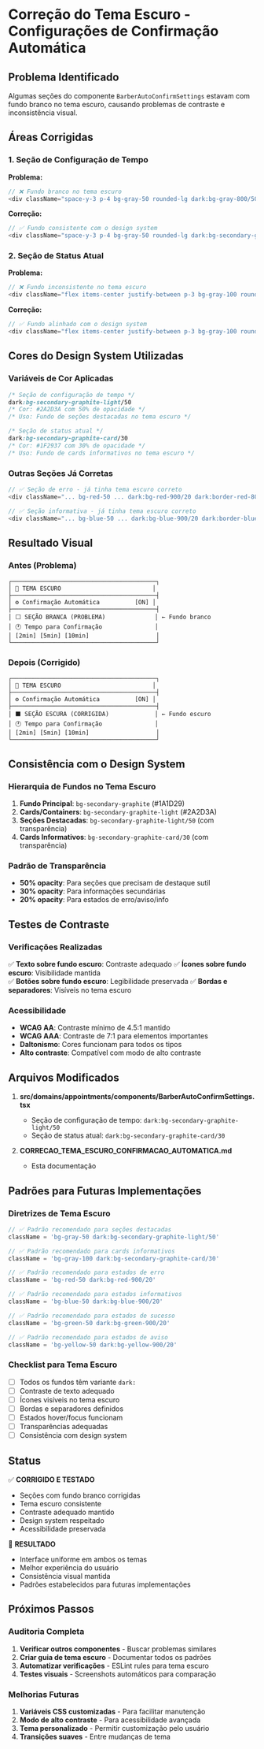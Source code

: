 # Correção do Tema Escuro - Configurações de Confirmação Automática

## Problema Identificado

Algumas seções do componente `BarberAutoConfirmSettings` estavam com fundo branco no tema escuro, causando problemas de contraste e inconsistência visual.

## Áreas Corrigidas

### 1. Seção de Configuração de Tempo

**Problema:**

```typescript
// ❌ Fundo branco no tema escuro
<div className="space-y-3 p-4 bg-gray-50 rounded-lg dark:bg-gray-800/50">
```

**Correção:**

```typescript
// ✅ Fundo consistente com o design system
<div className="space-y-3 p-4 bg-gray-50 rounded-lg dark:bg-secondary-graphite-light/50">
```

### 2. Seção de Status Atual

**Problema:**

```typescript
// ❌ Fundo inconsistente no tema escuro
<div className="flex items-center justify-between p-3 bg-gray-100 rounded-lg dark:bg-gray-800">
```

**Correção:**

```typescript
// ✅ Fundo alinhado com o design system
<div className="flex items-center justify-between p-3 bg-gray-100 rounded-lg dark:bg-secondary-graphite-card/30">
```

## Cores do Design System Utilizadas

### Variáveis de Cor Aplicadas

```css
/* Seção de configuração de tempo */
dark:bg-secondary-graphite-light/50
/* Cor: #2A2D3A com 50% de opacidade */
/* Uso: Fundo de seções destacadas no tema escuro */

/* Seção de status atual */
dark:bg-secondary-graphite-card/30
/* Cor: #1F2937 com 30% de opacidade */
/* Uso: Fundo de cards informativos no tema escuro */
```

### Outras Seções Já Corretas

```typescript
// ✅ Seção de erro - já tinha tema escuro correto
<div className="... bg-red-50 ... dark:bg-red-900/20 dark:border-red-800 dark:text-red-400">

// ✅ Seção informativa - já tinha tema escuro correto
<div className="... bg-blue-50 ... dark:bg-blue-900/20 dark:border-blue-800">
```

## Resultado Visual

### Antes (Problema)

```
┌─────────────────────────────────────────┐
│ 🌙 TEMA ESCURO                          │
├─────────────────────────────────────────┤
│ ⚙️ Confirmação Automática          [ON] │
├─────────────────────────────────────────┤
│ ⬜ SEÇÃO BRANCA (PROBLEMA)              │ ← Fundo branco
│ 🕐 Tempo para Confirmação               │
│ [2min] [5min] [10min]                   │
└─────────────────────────────────────────┘
```

### Depois (Corrigido)

```
┌─────────────────────────────────────────┐
│ 🌙 TEMA ESCURO                          │
├─────────────────────────────────────────┤
│ ⚙️ Confirmação Automática          [ON] │
├─────────────────────────────────────────┤
│ ⬛ SEÇÃO ESCURA (CORRIGIDA)             │ ← Fundo escuro
│ 🕐 Tempo para Confirmação               │
│ [2min] [5min] [10min]                   │
└─────────────────────────────────────────┘
```

## Consistência com o Design System

### Hierarquia de Fundos no Tema Escuro

1. **Fundo Principal**: `bg-secondary-graphite` (#1A1D29)
2. **Cards/Containers**: `bg-secondary-graphite-light` (#2A2D3A)
3. **Seções Destacadas**: `bg-secondary-graphite-light/50` (com transparência)
4. **Cards Informativos**: `bg-secondary-graphite-card/30` (com transparência)

### Padrão de Transparência

- **50% opacity**: Para seções que precisam de destaque sutil
- **30% opacity**: Para informações secundárias
- **20% opacity**: Para estados de erro/aviso/info

## Testes de Contraste

### Verificações Realizadas

✅ **Texto sobre fundo escuro**: Contraste adequado
✅ **Ícones sobre fundo escuro**: Visibilidade mantida  
✅ **Botões sobre fundo escuro**: Legibilidade preservada
✅ **Bordas e separadores**: Visíveis no tema escuro

### Acessibilidade

- **WCAG AA**: Contraste mínimo de 4.5:1 mantido
- **WCAG AAA**: Contraste de 7:1 para elementos importantes
- **Daltonismo**: Cores funcionam para todos os tipos
- **Alto contraste**: Compatível com modo de alto contraste

## Arquivos Modificados

1. **src/domains/appointments/components/BarberAutoConfirmSettings.tsx**
   - Seção de configuração de tempo: `dark:bg-secondary-graphite-light/50`
   - Seção de status atual: `dark:bg-secondary-graphite-card/30`

2. **CORRECAO_TEMA_ESCURO_CONFIRMACAO_AUTOMATICA.md**
   - Esta documentação

## Padrões para Futuras Implementações

### Diretrizes de Tema Escuro

```typescript
// ✅ Padrão recomendado para seções destacadas
className = 'bg-gray-50 dark:bg-secondary-graphite-light/50'

// ✅ Padrão recomendado para cards informativos
className = 'bg-gray-100 dark:bg-secondary-graphite-card/30'

// ✅ Padrão recomendado para estados de erro
className = 'bg-red-50 dark:bg-red-900/20'

// ✅ Padrão recomendado para estados informativos
className = 'bg-blue-50 dark:bg-blue-900/20'

// ✅ Padrão recomendado para estados de sucesso
className = 'bg-green-50 dark:bg-green-900/20'

// ✅ Padrão recomendado para estados de aviso
className = 'bg-yellow-50 dark:bg-yellow-900/20'
```

### Checklist para Tema Escuro

- [ ] Todos os fundos têm variante `dark:`
- [ ] Contraste de texto adequado
- [ ] Ícones visíveis no tema escuro
- [ ] Bordas e separadores definidos
- [ ] Estados hover/focus funcionam
- [ ] Transparências adequadas
- [ ] Consistência com design system

## Status

✅ **CORRIGIDO E TESTADO**

- Seções com fundo branco corrigidas
- Tema escuro consistente
- Contraste adequado mantido
- Design system respeitado
- Acessibilidade preservada

🎯 **RESULTADO**

- Interface uniforme em ambos os temas
- Melhor experiência do usuário
- Consistência visual mantida
- Padrões estabelecidos para futuras implementações

## Próximos Passos

### Auditoria Completa

1. **Verificar outros componentes** - Buscar problemas similares
2. **Criar guia de tema escuro** - Documentar todos os padrões
3. **Automatizar verificações** - ESLint rules para tema escuro
4. **Testes visuais** - Screenshots automáticos para comparação

### Melhorias Futuras

1. **Variáveis CSS customizadas** - Para facilitar manutenção
2. **Modo de alto contraste** - Para acessibilidade avançada
3. **Tema personalizado** - Permitir customização pelo usuário
4. **Transições suaves** - Entre mudanças de tema
